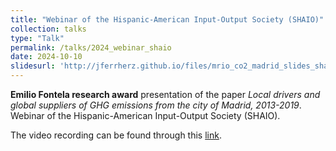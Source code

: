 ```yaml
---
title: "Webinar of the Hispanic-American Input-Output Society (SHAIO)"
collection: talks
type: "Talk"
permalink: /talks/2024_webinar_shaio
date: 2024-10-10
slidesurl: 'http://jferrherz.github.io/files/mrio_co2_madrid_slides_shaio.pdf'
---
```


**Emilio Fontela research award** presentation of the paper *Local drivers and global suppliers of GHG emissions from the city of Madrid, 2013-2019*. Webinar of the Hispanic-American Input-Output Society (SHAIO).

The video recording can be found through this [link](https://www.youtube.com/watch?v=vE6tcUcb54M&embeds_referring_euri=https%3A%2F%2Fwebinars.shaio.es%2F&source_ve_path=MjM4NTE).
